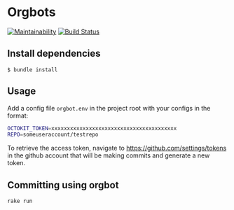 # Orgbots

[![Maintainability](https://api.codeclimate.com/v1/badges/e7869a167fd6a7547925/maintainability)](https://codeclimate.com/github/tcob/orgbots/maintainability)
[![Build Status](https://travis-ci.org/tcob/orgbots.svg?branch=master)](https://travis-ci.org/tcob/orgbots)

## Install dependencies

    $ bundle install

## Usage

Add a config file `orgbot.env` in the project root with your configs in the format:

```bash
OCTOKIT_TOKEN=xxxxxxxxxxxxxxxxxxxxxxxxxxxxxxxxxxxxxxxx
REPO=someuseraccount/testrepo
```

To retrieve the access token, navigate to https://github.com/settings/tokens in the github account that will be making commits and generate a new token.

## Committing using orgbot

```bash
rake run
```


